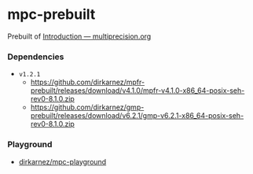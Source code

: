 mpc-prebuilt
============
Prebuilt of [Introduction — multiprecision.org](https://www.multiprecision.org/mpc/)

### Dependencies
- `v1.2.1`
  - https://github.com/dirkarnez/mpfr-prebuilt/releases/download/v4.1.0/mpfr-v4.1.0-x86_64-posix-seh-rev0-8.1.0.zip
  - https://github.com/dirkarnez/gmp-prebuilt/releases/download/v6.2.1/gmp-v6.2.1-x86_64-posix-seh-rev0-8.1.0.zip
        
### Playground
- [dirkarnez/mpc-playground](https://github.com/dirkarnez/mpc-playground)
